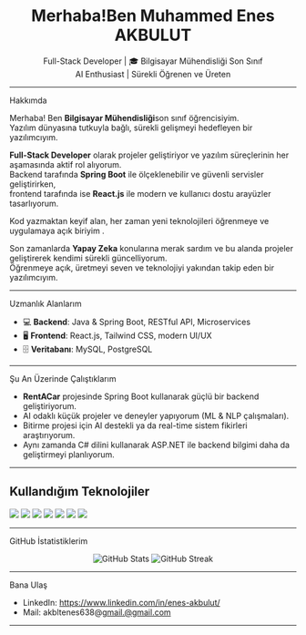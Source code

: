 <h1 align="center"> Merhaba!Ben Muhammed Enes AKBULUT </h1>

<p align="center">
   Full-Stack Developer | 🎓 Bilgisayar Mühendisliği Son Sınıf <br>
   AI Enthusiast |  Sürekli Öğrenen ve Üreten
</p>

---

 Hakkımda

Merhaba! Ben **Bilgisayar Mühendisliği**son sınıf öğrencisiyim.  
Yazılım dünyasına tutkuyla bağlı, sürekli gelişmeyi hedefleyen bir yazılımcıyım.

**Full-Stack Developer** olarak projeler geliştiriyor ve yazılım süreçlerinin her aşamasında aktif rol alıyorum.  
Backend tarafında **Spring Boot** ile ölçeklenebilir ve güvenli servisler geliştirirken,  
frontend tarafında ise **React.js** ile modern ve kullanıcı dostu arayüzler tasarlıyorum.

Kod yazmaktan keyif alan, her zaman yeni teknolojileri öğrenmeye ve uygulamaya açık biriyim .


Son zamanlarda **Yapay Zeka** konularına merak sardım ve bu alanda projeler geliştirerek kendimi sürekli güncelliyorum.  
Öğrenmeye açık, üretmeyi seven ve teknolojiyi yakından takip eden bir yazılımcıyım. 

---

 Uzmanlık Alanlarım
- 💻 **Backend**: Java & Spring Boot, RESTful API, Microservices  
- 🖥️ **Frontend**: React.js, Tailwind CSS, modern UI/UX  
- 🗄️ **Veritabanı**: MySQL, PostgreSQL

---

 Şu An Üzerinde Çalıştıklarım
-  **RentACar** projesinde Spring Boot kullanarak güçlü bir backend geliştiriyorum.
-  AI odaklı küçük projeler ve deneyler yapıyorum (ML & NLP çalışmaları).
-  Bitirme projesi için AI destekli ya da real-time sistem fikirleri araştırıyorum.
-  Aynı zamanda C# dilini kullanarak ASP.NET ile backend bilgimi daha da geliştirmeyi planlıyorum.

---

##  Kullandığım Teknolojiler
<img src="https://img.shields.io/badge/Java-ED8B00?style=for-the-badge&logo=java&logoColor=white"/> 
<img src="https://img.shields.io/badge/SpringBoot-6DB33F?style=for-the-badge&logo=springboot&logoColor=white"/> 
<img src="https://img.shields.io/badge/React-20232A?style=for-the-badge&logo=react&logoColor=61DAFB"/>
<img src="https://img.shields.io/badge/TailwindCSS-06B6D4?style=for-the-badge&logo=tailwindcss&logoColor=white"/>
<img src="https://img.shields.io/badge/Python-3776AB?style=for-the-badge&logo=python&logoColor=white"/>
<img src="https://img.shields.io/badge/MySQL-4479A1?style=for-the-badge&logo=mysql&logoColor=white"/>
<img src="https://img.shields.io/badge/PostgreSQL-336791?style=for-the-badge&logo=postgresql&logoColor=white"/>

---

 GitHub İstatistiklerim
<p align="center">
  <img src="https://github-readme-stats.vercel.app/api?username=seninKullaniciAdin&show_icons=true&theme=tokyonight" alt="GitHub Stats" />
  <img src="https://github-readme-streak-stats.herokuapp.com/?user=seninKullaniciAdin&theme=tokyonight" alt="GitHub Streak" />
</p>

---

 Bana Ulaş
- LinkedIn: https://www.linkedin.com/in/enes-akbulut/
- Mail: akbltenes638@gmail.@gmail.com

---


